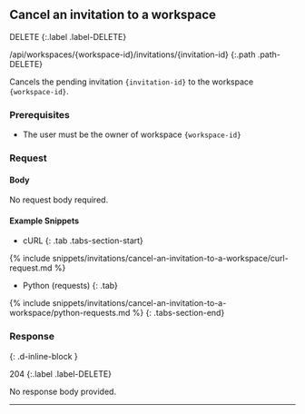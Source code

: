 ## Cancel an invitation to a workspace

DELETE
{:.label .label-DELETE}

/api/workspaces/{workspace-id}/invitations/{invitation-id}
{:.path .path-DELETE}

Cancels the pending invitation `{invitation-id}` to the workspace `{workspace-id}`.

### Prerequisites

- The user must be the owner of workspace `{workspace-id}`

### Request

#### Body
No request body required.

#### Example Snippets
- cURL
{: .tab .tabs-section-start}

{% include snippets/invitations/cancel-an-invitation-to-a-workspace/curl-request.md %}

- Python (requests)
{: .tab}

{% include snippets/invitations/cancel-an-invitation-to-a-workspace/python-requests.md %}
{: .tabs-section-end}

### Response
{: .d-inline-block }

204
{:.label .label-DELETE}

No response body provided.

---

